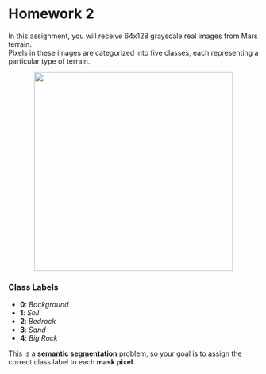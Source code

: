 # Homework 2

In this assignment, you will receive 64x128 grayscale real images from Mars terrain.  
Pixels in these images are categorized into five classes, each representing a particular type of terrain.

<p align="center">
  <img src="https://github.com/user-attachments/assets/0b54fc61-0640-4062-90c3-980da4aff07a" width="400"/>
</p>

### Class Labels

- **0**: *Background*  
- **1**: *Soil*  
- **2**: *Bedrock*  
- **3**: *Sand*  
- **4**: *Big Rock*

This is a **semantic segmentation** problem, so your goal is to assign the correct class label to each **mask pixel**.
